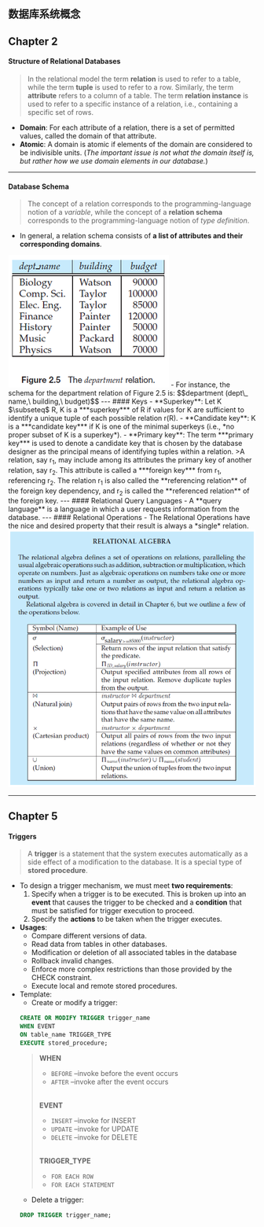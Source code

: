 ## 数据库系统概念

## Chapter 2
#### Structure of Relational Databases

>In the relational model the term **relation** is used to refer to a table, while the term **tuple** is used to refer to a row. Similarly, the term **attribute** refers to a column of a table. The term **relation instance** is used to refer to a specific instance of a relation, i.e., containing a specific set of rows.
- **Domain**: For each attribute of a relation, there is a set of permitted values, called the domain of that attribute.
- **Atomic**: A domain is atomic if elements of the domain are considered to be indivisible units. (*The important issue is not what the domain itself is, but rather how we use domain elements in our database.*)

---
#### Database Schema
>The concept of a relation corresponds to the programming-language notion of a *variable*, while the concept of a **relation schema** corresponds to the programming-language notion of *type definition*.
- In general, a relation schema consists of **a list of attributes and their corresponding domains**.
<img src='db_3.png' title='The department relation'>
- For instance, the schema for the department relation of Figure 2.5 is:
$$department (dept\_ name,\ building,\ budget)$$
---
#### Keys
- **Superkey**:
Let K $\subseteq$ R, K is a ***superkey*** of R if values for K are sufficient to identify a unique tuple of each possible relation r(R). 
- **Candidate key**:
K is a ***candidate key*** if K is one of the minimal superkeys (i.e., *no proper subset of K is a superkey*).
- **Primary key**:
The term ***primary key*** is used to denote a candidate key that is chosen by the database designer as the principal means of identifying tuples within a relation.
    >A relation, say r<sub>1</sub>, may include among its attributes the primary key of another relation, say r<sub>2</sub>. This attribute is called a ***foreign key*** from r<sub>1</sub>, referencing r<sub>2</sub>. The relation r<sub>1</sub> is also called the **referencing relation** of the foreign key dependency, and r<sub>2</sub> is called the **referenced relation** of the foreign key.
---
#### Relational Query Languages
- A **query language** is a language in which a user requests information from the database.
---
#### Relational Operations
- The Relational Operations have the nice and desired property that their result is always a *single* relation.

<img src='db_4.png' title='Relational algebra'>

---
## Chapter 5
#### Triggers
>A **trigger** is a statement that the system executes automatically as a side effect of a modification to the database. It is a special type of **stored procedure**.
- To design a trigger mechanism, we must meet **two requirements**:
    1. Specify when a trigger is to be executed. This is broken up into an **event** that causes the trigger to be checked and a **condition** that must be satisfied for trigger execution to proceed.
    2. Specify the **actions** to be taken when the trigger executes. 
- **Usages**:
    - Compare different versions of data.
    - Read data from tables in other databases.
    - Modification or deletion of all associated tables in the database
    - Rollback invalid changes.
    - Enforce more complex restrictions than those provided by the CHECK constraint.
    - Execute local and remote stored procedures.
- Template:
    - Create or modify a trigger:
    ```SQL
    CREATE OR MODIFY TRIGGER trigger_name
    WHEN EVENT
    ON table_name TRIGGER_TYPE
    EXECUTE stored_procedure;
    ```
    >**WHEN**
    >- `BEFORE` –invoke before the event occurs
    >- `AFTER` –invoke after the event occurs
    ><br/>
    >
    >**EVENT**
    >- `INSERT` –invoke for INSERT
    >- `UPDATE` –invoke for UPDATE
    >- `DELETE` –invoke for DELETE
    ><br/>
    >
    >**TRIGGER_TYPE**
    >- `FOR EACH ROW`
    >- `FOR EACH STATEMENT`
    - Delete a trigger:
    ```SQL
    DROP TRIGGER trigger_name;
    ```